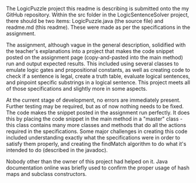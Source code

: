 The LogicPuzzle project this readme is describing is submitted onto the my GitHub repository.
Within the src folder in the LogicSentenceSolver project, there should be two items:
LogicPuzzle.java (the source file) and readme.md (this readme).
These were made as per the specifications in the assignment.

The assignment, although vague in the general description, solidified with the
teacher's explanations into a project that makes the code snippet posted on the assignment page
(copy-and-pasted into the main method) run and output expected results. This included using
several classes to emulate logic gates and propositional constants, as well as creating code to
check if a sentence is legal, create a truth table, evaluate logical sentences, and pinpoint
specific substrings in a logical sentence. This project meets all of those specifications and
slightly more in some aspects. 

At the current stage of development, no errors are immediately present. Further testing may be
required, but as of now nothing needs to be fixed. The code makes the snippet posted in the 
assignment run perfectly. It does this by placing the code snippet in the main method in a
"master" class - this class contains many more classes and methods that do all the actions
required in the specifications. Some major challenges in creating this code included
understanding exactly what the specifications were in order to satisfy them properly, and
creating the findMatch algorithm to do what it's intended to do (described in the javadoc).

Nobody other than the owner of this project had helped on it. Java documentation online was
briefly used to confirm the proper usage of hash maps and subclass constructors.